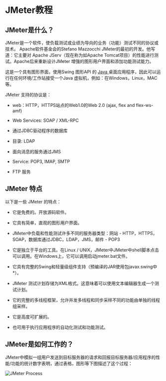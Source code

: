 # JMeter教程

## JMeter是什么？

JMeter是一个软件，使负载测试或业绩为导向的业务（功能）测试不同的协议或技术。 Apache软件基金会的Stefano Mazzocchi JMeter的最初的开发。他写道：它主要对 Apache JServ（现在称为如Apache Tomcat项目）的性能进行测试。Apache后来重新设计JMeter 增强的图形用户界面和添加功能测试能力。

这是一个具有图形界面，使用Swing 图形API 的 [Java ](http://www.yiibai.com/java)桌面应用程序，因此可以运行在任何环境/工作站接受一个Java 虚拟机，例如：在Windows，Linux，MAC等。

JMeter 支持的协议是：

*   web：HTTP，HTTPS站点的Web1.0的Web 2.0 (ajax, flex and flex-ws-amf)

*   Web Services: SOAP / XML-RPC

*   通过JDBC驱动程序的数据库

*   目录: LDAP

*   面向消息的服务通过JMS

*   Service: POP3, IMAP, SMTP

*   FTP 服务

## JMeter 特点

以下是一些 JMeter 的特点：

*   它是免费的。开放源码软件。

*   它具有简单，直观的图形用户界面。

*   JMeter中负载和性能测试许多不同的服务器类型：网站 - HTTP，HTTPS，SOAP，数据库通过JDBC，LDAP，JMS，邮件 - POP3

*   它是独立于平台的工具。在Linux / UNIX，JMeter中JMeter中shell脚本点击可以调用。在Windows上，它可以调用启动jmeter.bat文件。

*   它具有完整的Swing和轻量级组件支持（预编译的JAR使用包javax.swing中*）。

*   JMeter 测试计划存储为XML格式。这意味着可以使用文本编辑器生成一个测试计划。

*   它的完整的多线程框架，允许并发多线程和同步采样不同的功能由单独的线程组采样。

*   它是高度可扩展的。

*   也可用于执行应用程序的自动化测试和功能测试。

## JMeter是如何工作的？

JMeter中模拟一组用户发送到目标服务器的请求和回报目标服务器/应用程序的性能/功能的统计数字表明，通过表格，图形等下图描述了这个过程：

![JMeter Process](../img/114H3N12-0.jpg)
